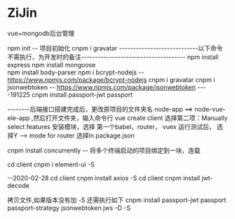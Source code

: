 # ZiJin
vue+mongodb后台管理

npm init     -- 项目初始化
cnpm i gravatar
----------------------------以下命令不需执行，为开发时的备注-------------------------------------
npm install express
npm install mongoose    
npm install body-parser
npm i bcrypt-nodejs   -- https://www.npmjs.com/package/bcrypt-nodejs
cnpm i gravatar
cnpm i jsonwebtoken  -- https://www.npmjs.com/package/jsonwebtoken
----191225
cnpm install  passport-jwt passport

--------后端接口搭建完成后，更改原项目的文件夹名 node-app ==> node-vue-ele-app ,然后打开文件夹，输入命令行
vue create client
选择第二项：Manually select features
       安装模块，选择 第一个babel，router， vuex
运行测试后，
       选择Y  --> mode for router 
选择In package.json

cnpm install concurrently   -- 将多个终端启动的项目绑定到一块，连载

cd client   cnpm i element-ui -S

--2020-02-28
cd client  cnpm install axios -S
cd client  cnpm install jwt-decode


拷贝文件,如果版本没有加 -S 还需执行如下
cnpm install  passport-jwt passport passport-strategy jsonwebtoken  jws  -D -S
